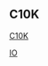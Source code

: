 C10K
------------

[C10K](http://www.kegel.com/c10k.html)

[IO](http://www.360doc.com/content/13/0522/18/1542811_287328391.shtml)
